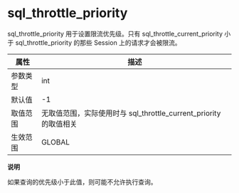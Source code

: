 sql_throttle_priority 
==========================================

sql_throttle_priority 用于设置限流优先级。只有 sql_throttle_current_priority 小于 sql_throttle_priority 的那些 Session 上的请求才会被限流。


| **属性** |                      **描述**                       |
|--------|---------------------------------------------------|
| 参数类型   | int                                               |
| 默认值    | -1                                                |
| 取值范围   | 无取值范围，实际使用时与  sql_throttle_current_priority 的取值相关 |
| 生效范围   | GLOBAL                                            |


**说明**



如果查询的优先级小于此值，则可能不允许执行查询。

